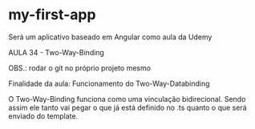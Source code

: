 # my-first-app
Será um aplicativo baseado em Angular como aula da Udemy

AULA 34 - Two-Way-Binding

OBS.: rodar o git no próprio projeto mesmo

Finalidade da aula:
Funcionamento do Two-Way-Databinding

O Two-Way-Binding funciona como uma vinculação bidirecional. Sendo assim ele tanto vai pegar o que já está definido no .ts quanto o que será enviado do template.
